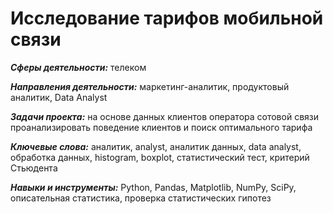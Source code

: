 # Исследование тарифов мобильной связи

***Сферы деятельности:*** телеком

***Направления деятельности:***  маркетинг-аналитик, продуктовый аналитик, Data Analyst

***Задачи проекта:*** на основе данных клиентов оператора сотовой связи проанализировать поведение клиентов и поиск оптимального тарифа

***Ключевые слова:*** аналитик, analyst, аналитик данных, data analyst, обработка данных, histogram, boxplot, статистический тест, критерий Стьюдента

***Навыки и инструменты:*** Python, Pandas, Matplotlib, NumPy, SciPy, описательная статистика, проверка статистических гипотез
